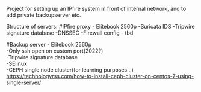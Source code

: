 Project for setting up an IPfire system in front of internal network, and to add private backupserver etc.

Structure of servers:
#IPfire proxy - Elitebook 2560p
-Suricata IDS
-Tripwire signature database
-DNSSEC
-Firewall config - tbd

#Backup server - Elitebook 2560p  
-Only ssh open on custom port(2022?)  
-Tripwire signature database  
-SElinux  
-CEPH single node cluster(for learning purposes...)  
https://technologyrss.com/how-to-install-ceph-cluster-on-centos-7-using-single-server/
